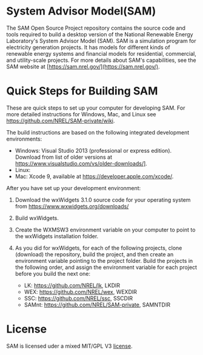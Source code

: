 # System Advisor Model(SAM)

The SAM Open Source Project repository contains the source code and tools required to build a desktop version of the National Renewable Energy Laboratory's System Advisor Model (SAM). SAM is a simulation program for electricity generation projects. It has models for different kinds of renewable energy systems and financial models for residential, commercial, and utility-scale projects. For more details about SAM's capabilities, see the SAM website at [https://sam.nrel.gov/](https://sam.nrel.gov/).

# Quick Steps for Building SAM

These are quick steps to set up your computer for developing SAM. For more detailed instructions for Windows, Mac, and Linux see https://github.com/NREL/SAM-private/wiki.

The build instructions are based on the following integrated development environments:

* Windows: Visual Studio 2013 (professional or express edition). Download from list of older versions at https://www.visualstudio.com/vs/older-downloads/].
* Linux: 
* Mac: Xcode 9, available at https://developer.apple.com/xcode/.

After you have set up your development environment:

1. Download the wxWidgets 3.1.0 source code for your operating system from https://www.wxwidgets.org/downloads/

3. Build wxWidgets.

3. Create the WXMSW3 environment variable on your computer to point to the wxWidgets installation folder.

2. As you did for wxWidgets, for each of the following projects, clone (download) the repository, build the project, and then create an environment variable pointing to the project folder. Build the projects in the following order, and assign the environment variable for each project before you build the next one:

	* LK: https://github.com/NREL/lk, LKDIR
	* WEX: https://github.com/NREL/wex, WEXDIR
	* SSC: https://github.com/NREL/ssc, SSCDIR
	* SAMnt: https://github.com/NREL/SAM-private, SAMNTDIR


# License

SAM is licensed uder a mixed MIT/GPL V3 [license](LICENSE.md).

